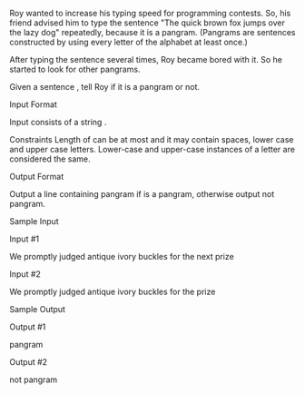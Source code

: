 Roy wanted to increase his typing speed for programming contests. So, his friend advised him to type the sentence "The quick brown fox jumps over the lazy dog" repeatedly, because it is a pangram. (Pangrams are sentences constructed by using every letter of the alphabet at least once.)

After typing the sentence several times, Roy became bored with it. So he started to look for other pangrams.

Given a sentence , tell Roy if it is a pangram or not.

Input Format

Input consists of a string .

Constraints
Length of can be at most and it may contain spaces, lower case and upper case letters. Lower-case and upper-case instances of a letter are considered the same.

Output Format

Output a line containing pangram if is a pangram, otherwise output not pangram.

Sample Input

Input #1

We promptly judged antique ivory buckles for the next prize    

Input #2

We promptly judged antique ivory buckles for the prize    

Sample Output

Output #1

pangram

Output #2

not pangram

